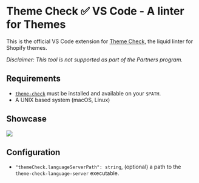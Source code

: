 # Theme Check ✅ VS Code - A linter for Themes

This is the official VS Code extension for [Theme Check][tc], the liquid linter for Shopify themes.

_Disclaimer: This tool is not supported as part of the Partners program._

## Requirements

- [`theme-check`][tc] must be installed and available on your `$PATH`.
- A UNIX based system (macOS, Linux)

## Showcase

![](https://screenshot.click/04-49-aj5z0-x6wvr.png)

## Configuration

- `"themeCheck.languageServerPath": string`, (optional) a path to the `theme-check-language-server` executable.

[tc]: https://github.com/Shopify/theme-check
